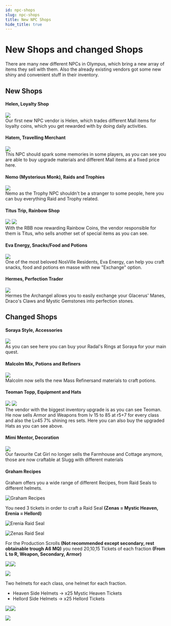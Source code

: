 ```yaml
---
id: npc-shops
slug: npc-shops
title: New NPC Shops 
hide_title: true
---
```


# New Shops and changed Shops
There are many new different NPCs in Olympus, which bring a new array of items they sell with them. Also the already existing vendors got some new shiny and convenient stuff in their inventory.

## New Shops

#### Helen, Loyalty Shop
![](https://i.imgur.com/zDzBNcr.png)  
Our first new NPC vendor is Helen, which trades different Mall items for loyalty coins, which you get rewarded with by doing daily activities.


#### Hatem, Travelling Merchant
![](https://i.imgur.com/fQjUqjH.png)  
This NPC should spark some memories in some players, as you can see you are able to buy upgrade materials and different Mall items at a fixed price here.


#### Nemo (Mysterious Monk), Raids and Trophies
![](https://i.imgur.com/AKeoKM9.png)  
Nemo as the Trophy NPC shouldn't be a stranger to some people, here you can buy everything Raid and Trophy related.


#### Titus Trip, Rainbow Shop
![](https://i.imgur.com/dggu0UU.png) ![](https://i.imgur.com/rztquMO.png) <br/>
With the RBB now rewarding Rainbow Coins, the vendor responsible for them is Titus, who sells another set of special items as you can see.


#### Eva Energy, Snacks/Food and Potions
![](https://i.imgur.com/t5vR9lM.png)  
One of the most beloved NosVille Residents, Eva Energy, can help you craft snacks, food and potions en masse with new "Exchange" option.


#### Hermes, Perfection Trader
![](https://i.imgur.com/UwZu4a4.png)    
Hermes the Archangel allows you to easily exchange your Glacerus' Manes, Draco's Claws and Mystic Gemstones into perfection stones.


## Changed Shops

#### Soraya Style, Accessories
![](https://i.imgur.com/yirqOFv.png)  
As you can see here you can buy your Radal's Rings at Soraya for your main quest.


#### Malcolm Mix, Potions and Refiners
![](https://i.imgur.com/NU9X1sF.png)  
Malcolm now sells the new Mass Refinersand materials to craft potions.


#### Teoman Topp, Equipment and Hats
![](https://i.imgur.com/osvPq6B.png) ![](https://i.imgur.com/WAGA1vN.png)  
The vendor with the biggest inventory upgrade is as you can see Teoman. He now sells Armor and Weapons from lv 15 to 85 at r5+7 for every class and also the Lv45 7% shining res sets. Here you can also buy the upgraded Hats as you can see above.


#### Mimi Mentor, Decoration
![](https://i.imgur.com/bhMIdgg.png)  
Our favourite Cat Girl no longer sells the Farmhouse and Cottage anymore, those are now craftable at Slugg with different materials


#### Graham Recipes
Graham offers you a wide range of different Recipes, from Raid Seals to different helmets.

![Graham Recipes](https://i.imgur.com/LXshKY7.png)

You need 3 tickets in order to craft a Raid Seal **(Zenas = Mystic Heaven, Erenia = Hellord)**

![Erenia Raid Seal](https://i.imgur.com/7JYZup0.png)

![Zenas Raid Seal](https://i.imgur.com/ErQP4cE.png)

For the Production Scrolls **(Not recommended except secondary, rest obtainable trough A6 MQ)** you need 20,10,15 Tickets of each fraction **(From L to R, Weapon, Secondary, Armor)** 

![](https://i.imgur.com/gSruLgi.png)![](https://i.imgur.com/pjA8g3R.png)

![](https://imgur.com/ir1afYo.png)

Two helmets for each class, one helmet for each fraction.

- Heaven Side Helmets -> x25 Mystic Heaven Tickets
- Hellord Side Helmets -> x25 Hellord Tickets

![](https://i.imgur.com/Eof2wsr.png)![](https://i.imgur.com/jIYanGH.png)

![](https://i.imgur.com/H3nbWZJ.png)
